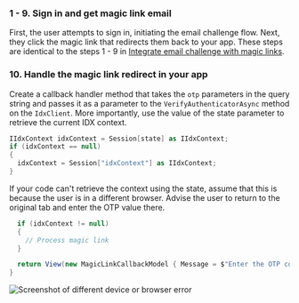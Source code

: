 ### 1 - 9. Sign in and get magic link email

First, the user attempts to sign in, initiating the email challenge flow. Next, they click the magic link that redirects them back to your app. These steps are identical to the steps 1 - 9 in [Integrate email challenge with magic links](#integrate-email-challenge-with-magic-links).

### 10. Handle the magic link redirect in your app

Create a callback handler method that takes the `otp` parameters in the query string and passes it as a parameter to the `VerifyAuthenticatorAsync` method on the `IdxClient`. More importantly, use the value of the state parameter to retrieve the current IDX context.

```csharp
IIdxContext idxContext = Session[state] as IIdxContext;
if (idxContext == null)
{
  idxContext = Session["idxContext"] as IIdxContext;
}
```

If your code can't retrieve the context using the state, assume that this is because the user is in a different browser. Advise the user to return to the original tab and enter the OTP value there.

```csharp
  if (idxContext != null)
  {
    // Process magic link
  }

  return View(new MagicLinkCallbackModel { Message = $"Enter the OTP code in the originating client: {otp}" });
}
```

<div class="half border">

![Screenshot of different device or browser error](/img/authenticators/authenticators-email-magic-link-error.png)

</div>
